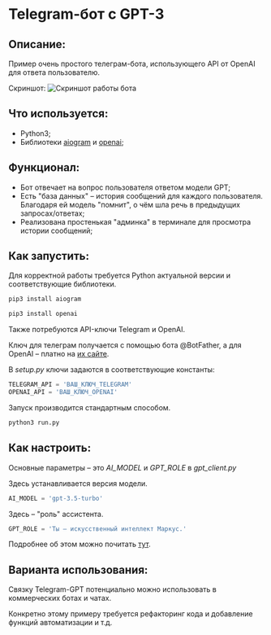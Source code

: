 # Telegram-бот с GPT-3

## Описание:

Пример очень простого телеграм-бота, использующего API от OpenAI для ответа пользователю.

Скриншот:
![Скриншот работы бота](https://i.imgur.com/H3WFmVA.jpg "Вот так это работает")

## Что используется:

- Python3;
- Библиотеки [aiogram](https://github.com/aiogram/aiogram) и [openai](https://openai.com/blog/openai-api);

## Функционал:

- Бот отвечает на вопрос пользователя ответом модели GPT;
- Есть "база данных" – история сообщений для каждого пользователя. Благодаря ей модель "помнит", о чём шла речь в предыдущих запросах/ответах;
- Реализована простенькая "админка" в терминале для просмотра истории сообщений;

## Как запустить:

Для корректной работы требуется Python актуальной версии и соответствующие библиотеки.

```bash
pip3 install aiogram
```

```bash
pip3 install openai
```

Также потребуются API-ключи Telegram и OpenAI.

Ключ для телеграм получается с помощью бота @BotFather, а для OpenAI – платно на [их сайте](https://platform.openai.com).

В _setup.py_ ключи задаются в соответствующие константы:

```python
TELEGRAM_API = 'ВАШ_КЛЮЧ_TELEGRAM'
OPENAI_API = 'ВАШ_КЛЮЧ_OPENAI'
```

Запуск производится стандартным способом.

```bash
python3 run.py
```

## Как настроить:

Основные параметры – это _AI_MODEL_ и _GPT_ROLE_ в _gpt_client.py_

Здесь устанавливается версия модели.

```python
AI_MODEL = 'gpt-3.5-turbo'
```

Здесь – "роль" ассистента.

```python
GPT_ROLE = 'Ты – искусственный интеллект Маркус.'
```

Подробнее об этом можно почитать [тут](https://platform.openai.com/docs/api-reference).

## Варианта использования:

Связку Telegram-GPT потенциально можно использовать в коммерческих ботах и чатах.

Конкретно этому примеру требуется рефакторинг кода и добавление функций автоматизации и т.д.
